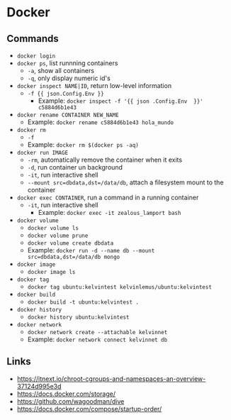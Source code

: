 # Docker

## Commands
- `docker login`
- `docker ps`, list runnning containers
  + `-a`, show all containers
  + `-q`, only display numeric id's
- `docker inspect NAME|ID`, return low-level information
  + `-f {{ json.Config.Env }}`
    + Example: `docker inspect -f '{{ json .Config.Env  }}' c5884d6b1e43`
- `docker rename CONTAINER NEW_NAME`
  + Example: `docker rename c5884d6b1e43 hola_mundo`
- `docker rm`
  + `-f`
  + Example: `docker rm $(docker ps -aq)`
- `docker run IMAGE`
  + `-rm`, automatically remove the container when it exits
  + `-d`, run container un background
  + `-it`, run interactive shell
  + `--mount src=dbdata,dst=/data/db`, attach a filesystem mount to the container
- `docker exec CONTAINER`, run a command in a running container
  + `-it`, run interactive shell
    + Example: `docker exec -it zealous_lamport bash`
- `docker volume`
  + `docker volume ls`
  + `docker volume prune`
  + `docker volume create dbdata`
  + Example: `docker run -d --name db --mount src=dbdata,dst=/data/db mongo`
- `docker image`
  + `docker image ls`
- `docker tag`
  + `docker tag ubuntu:kelvintest kelvinlemus/ubuntu:kelvintest`
- `docker build`
  + `docker build -t ubuntu:kelvintest .`
- `docker history`
  + `docker history ubuntu:kelvintest`
- `docker network`
  + `docker network create --attachable kelvinnet`
  + Example: `docker network connect kelvinnet db`
  
## Links
- https://itnext.io/chroot-cgroups-and-namespaces-an-overview-37124d995e3d
- https://docs.docker.com/storage/
- https://github.com/wagoodman/dive
- https://docs.docker.com/compose/startup-order/

